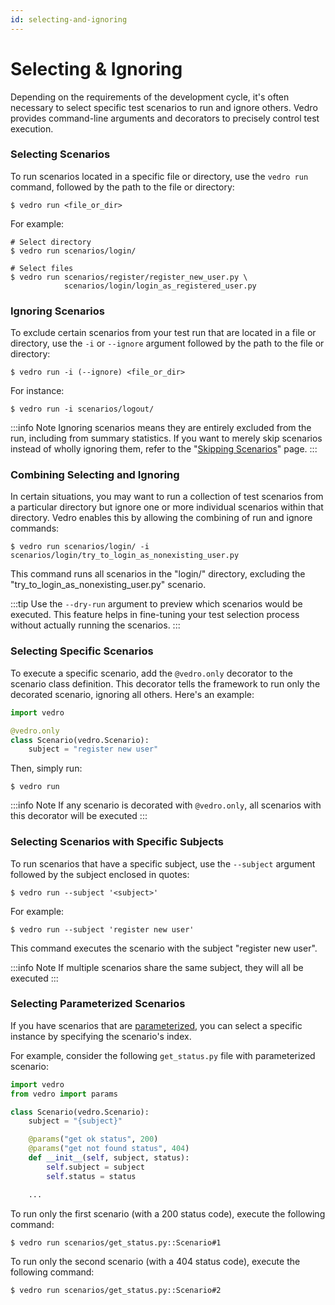 ```yaml
---
id: selecting-and-ignoring
---
```


# Selecting & Ignoring

Depending on the requirements of the development cycle, it's often necessary to select specific test scenarios to run and ignore others.  Vedro provides command-line arguments and decorators to precisely control test execution.

### Selecting Scenarios

To run scenarios located in a specific file or directory, use the `vedro run` command, followed by the path to the file or directory:

```shell
$ vedro run <file_or_dir>
```

For example:

```shell
# Select directory
$ vedro run scenarios/login/

# Select files
$ vedro run scenarios/register/register_new_user.py \
            scenarios/login/login_as_registered_user.py
```

### Ignoring Scenarios

To exclude certain scenarios from your test run that are located in a file or directory, use the `-i` or `--ignore` argument followed by the path to the file or directory:

```shell
$ vedro run -i (--ignore) <file_or_dir>
```

For instance:

```shell
$ vedro run -i scenarios/logout/
```

:::info Note
Ignoring scenarios means they are entirely excluded from the run, including from summary statistics. If you want to merely skip scenarios instead of wholly ignoring them, refer to the "[Skipping Scenarios](../features/skipping-scenarios)" page.
:::

### Combining Selecting and Ignoring

In certain situations, you may want to run a collection of test scenarios from a particular directory but ignore one or more individual scenarios within that directory. Vedro enables this by allowing the combining of run and ignore commands:

```shell
$ vedro run scenarios/login/ -i scenarios/login/try_to_login_as_nonexisting_user.py
```

This command runs all scenarios in the "login/" directory, excluding the "try_to_login_as_nonexisting_user.py" scenario.

:::tip
Use the `--dry-run` argument to preview which scenarios would be executed. This feature helps in fine-tuning your test selection process without actually running the scenarios.
:::

### Selecting Specific Scenarios

To execute a specific scenario, add the `@vedro.only` decorator to the scenario class definition. This decorator tells the framework to run only the decorated scenario, ignoring all others. Here's an example:

```python
import vedro

@vedro.only
class Scenario(vedro.Scenario):
    subject = "register new user"
```

Then, simply run:

```shell
$ vedro run
```

:::info Note
If any scenario is decorated with `@vedro.only`, all scenarios with this decorator will be executed
:::

### Selecting Scenarios with Specific Subjects

To run scenarios that have a specific subject, use the `--subject` argument followed by the subject enclosed in quotes:

```shell
$ vedro run --subject '<subject>'
```

For example:

```shell
$ vedro run --subject 'register new user'
```

This command executes the scenario with the subject "register new user".

:::info Note
If multiple scenarios share the same subject, they will all be executed
:::

### Selecting Parameterized Scenarios

If you have scenarios that are [parameterized](../features/parameterized-scenarios), you can select a specific instance by specifying the scenario's index.

For example, consider the following `get_status.py` file with parameterized scenario:

```python
import vedro
from vedro import params

class Scenario(vedro.Scenario):
    subject = "{subject}"

    @params("get ok status", 200)
    @params("get not found status", 404)
    def __init__(self, subject, status):
        self.subject = subject
        self.status = status

    ...
```

To run only the first scenario (with a 200 status code), execute the following command:

```
$ vedro run scenarios/get_status.py::Scenario#1
```

To run only the second scenario (with a 404 status code), execute the following command:

```
$ vedro run scenarios/get_status.py::Scenario#2
```
